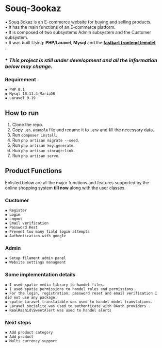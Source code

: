 # Souq-3ookaz

• Souq 3okaz is an E-commerce website for buying and selling products.<br>
• It has the main functions of an E-commerce platform.<br>
• It is composed of two subsystems  Admin subsystem and the Customer subsystem.<br>
• It was built Using: **PHP/Laravel**, **Mysql** and the **[fastkart frontend templet](https://themeforest.net/item/fastkart-multipurpose-ecommerce-html-template/39085476)** .<br>




### * _This project is still under development and all the information below may change._


### Requirement
    ▪ PHP 8.1
    ▪ Mysql 10.11.4-MariaDB
    ▪ Laravel 9.19



## How to run

1. Clone the repo.
2. Copy `.en.example` file and rename it to `.env` and fill the necessary data.
3. Run `composer install`.
4. Run `php artisan migrate --seed`.
5. Run `php artisan key:generate`.
6. Run `php artisan storage:link`.
7. Run `php artisan serve`.




## Product Functions

Enlisted below are all the major functions and features
supported by the online shopping system **till now** along with the user classes.
### Customer
    ▪ Register
    ▪ Login
    ▪ Logout
    ▪ Email verification
    ▪ Password Rest
    ▪ Prevent too many fiald login attempts
    ▪ Authentication with google
    

### Admin
    ▪ Setup filament admin panel
    ▪ Website settings managment


### Some implementation details
    ▪ I used spatie media library to handel files.
    ▪ I used spatie permissions to handel roles and permissions.
    ▪ For the login, registration, password reset and email verification I did not use any package.
    ▪ spatie Laravel translatable was used to handel model translations.
    ▪ Laravel socialite was used to authenticate with OAuth providers .
    ▪ RealRashid\SweetAlert was used to handel alerts
    






### Next steps
    ▪ Add product category
    ▪ Add product
    ▪ Multi currency support

    

